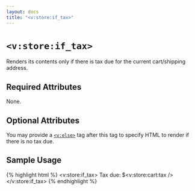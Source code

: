 ```yaml
---
layout: docs
title: "<v:store:if_tax>"
---
```


# `<v:store:if_tax>`

Renders its contents only if there is tax due for the current
cart/shipping address.

## Required Attributes

None.

## Optional Attributes

You may provide a [`<v:else>`](/v_else/) tag after this tag to specify
HTML to render if there is no tax due.

## Sample Usage

{% highlight html %}
<v:store:if_tax>
 Tax due: $<v:store:cart:tax />
</v:store:if_tax>
{% endhighlight %}
